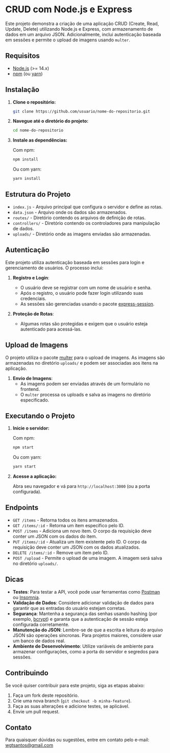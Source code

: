 # CRUD com Node.js e Express

Este projeto demonstra a criação de uma aplicação CRUD (Create, Read, Update, Delete) utilizando Node.js e Express, com armazenamento de dados em um arquivo JSON. Adicionalmente, inclui autenticação baseada em sessões e permite o upload de imagens usando `multer`.

## Requisitos

- [Node.js](https://nodejs.org/) (>= 14.x)
- [npm](https://www.npmjs.com/) (ou [yarn](https://yarnpkg.com/))

## Instalação

1. **Clone o repositório:**

    ```bash
    git clone https://github.com/usuario/nome-do-repositorio.git
    ```

2. **Navegue até o diretório do projeto:**

    ```bash
    cd nome-do-repositorio
    ```

3. **Instale as dependências:**

    Com npm:

    ```bash
    npm install
    ```

    Ou com yarn:

    ```bash
    yarn install
    ```

## Estrutura do Projeto

- `index.js` - Arquivo principal que configura o servidor e define as rotas.
- `data.json` - Arquivo onde os dados são armazenados.
- `routes/` - Diretório contendo os arquivos de definição de rotas.
- `controllers/` - Diretório contendo os controladores para manipulação de dados.
- `uploads/` - Diretório onde as imagens enviadas são armazenadas.

## Autenticação

Este projeto utiliza autenticação baseada em sessões para login e gerenciamento de usuários. O processo inclui:

1. **Registro e Login**:
   - O usuário deve se registrar com um nome de usuário e senha.
   - Após o registro, o usuário pode fazer login utilizando suas credenciais.
   - As sessões são gerenciadas usando o pacote [express-session](https://www.npmjs.com/package/express-session).

2. **Proteção de Rotas**:
   - Algumas rotas são protegidas e exigem que o usuário esteja autenticado para acessá-las.

## Upload de Imagens

O projeto utiliza o pacote [multer](https://www.npmjs.com/package/multer) para o upload de imagens. As imagens são armazenadas no diretório `uploads/` e podem ser associadas aos itens na aplicação.

1. **Envio de Imagens**:
   - As imagens podem ser enviadas através de um formulário no frontend.
   - O `multer` processa os uploads e salva as imagens no diretório especificado.

## Executando o Projeto

1. **Inicie o servidor:**

    Com npm:

    ```bash
    npm start
    ```

    Ou com yarn:

    ```bash
    yarn start
    ```

2. **Acesse a aplicação:**

    Abra seu navegador e vá para `http://localhost:3000` (ou a porta configurada).

## Endpoints

- `GET /items` - Retorna todos os itens armazenados.
- `GET /items/:id` - Retorna um item específico pelo ID.
- `POST /items` - Adiciona um novo item. O corpo da requisição deve conter um JSON com os dados do item.
- `PUT /items/:id` - Atualiza um item existente pelo ID. O corpo da requisição deve conter um JSON com os dados atualizados.
- `DELETE /items/:id` - Remove um item pelo ID.
- `POST /upload` - Permite o upload de uma imagem. A imagem será salva no diretório `uploads/`.

## Dicas

- **Testes**: Para testar a API, você pode usar ferramentas como [Postman](https://www.postman.com/) ou [Insomnia](https://insomnia.rest/).
- **Validação de Dados**: Considere adicionar validação de dados para garantir que as entradas do usuário estejam corretas.
- **Segurança**: Mantenha a segurança das senhas usando hashing (por exemplo, [bcrypt](https://www.npmjs.com/package/bcrypt)) e garanta que a autenticação de sessão esteja configurada corretamente.
- **Manutenção do JSON**: Lembre-se de que a escrita e leitura do arquivo JSON são operações síncronas. Para projetos maiores, considere usar um banco de dados real.
- **Ambiente de Desenvolvimento**: Utilize variáveis de ambiente para armazenar configurações, como a porta do servidor e segredos para sessões.

## Contribuindo

Se você quiser contribuir para este projeto, siga as etapas abaixo:

1. Faça um fork deste repositório.
2. Crie uma nova branch (`git checkout -b minha-feature`).
3. Faça as suas alterações e adicione testes, se aplicável.
4. Envie um pull request.


## Contato

Para quaisquer dúvidas ou sugestões, entre em contato pelo e-mail: wgtsantos@gmail.com
